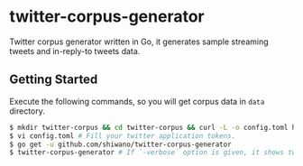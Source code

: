 # twitter-corpus-generator

Twitter corpus generator written in Go, it generates sample streaming tweets and in-reply-to tweets data.  

## Getting Started

Execute the following commands, so you will get corpus data in `data` directory.

```sh
$ mkdir twitter-corpus && cd twitter-corpus && curl -L -o config.toml https://raw.githubusercontent.com/shiwano/twitter-corpus-generator/master/config.example.toml
$ vi config.toml # Fill your twitter application tokens.
$ go get -u github.com/shiwano/twitter-corpus-generator
$ twitter-corpus-generator # If `-verbose` option is given, it shows tweets on stdout.
```
